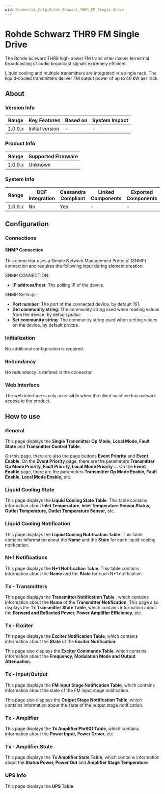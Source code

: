 ```yaml
---
uid: Connector_help_Rohde_Schwarz_THR9_FM_Single_Drive
---
```


# Rohde Schwarz THR9 FM Single Drive

The Rohde Schwarz THR9 high-power FM transmitter makes terrestrial broadcasting of audio broadcast signals extremely efficient.

Liquid cooling and multiple transmitters are integrated in a single rack. The liquid-cooled transmitters deliver FM output power of up to 40 kW per rack.

## About

### Version Info

| **Range** | **Key Features** | **Based on** | **System Impact** |
|-----------|------------------|--------------|-------------------|
| 1.0.0.x   | Initial version  | \-           | \-                |

### Product Info

| **Range** | **Supported Firmware** |
|-----------|------------------------|
| 1.0.0.x   | Unknown                |

### System Info

| **Range** | **DCF Integration** | **Cassandra Compliant** | **Linked Components** | **Exported Components** |
|-----------|---------------------|-------------------------|-----------------------|-------------------------|
| 1.0.0.x   | No                  | Yes                     | \-                    | \-                      |

## Configuration

### Connections

#### SNMP Connection

This connector uses a Simple Network Management Protocol (SNMP) connection and requires the following input during element creation:

SNMP CONNECTION:

- **IP address/host**: The polling IP of the device.

SNMP Settings:

- **Port number**: The port of the connected device, by default *161*.
- **Get community string**: The community string used when reading values from the device, by default *public*.
- **Set community string**: The community string used when setting values on the device, by default *private*.

### Initialization

No additional configuration is required.

### Redundancy

No redundancy is defined in the connector.

### Web Interface

The web interface is only accessible when the client machine has network access to the product.

## How to use

### General

This page displays the **Single Transmitter Op Mode, Local Mode, Fault State** and **Transmitter Control Table**.

On this page, there are also the page buttons **Event Priority** and **Event Enable**. On the **Event Priority** page, there are the parameters **Transmitter Op Mode Priority, Fault Priority, Local Mode Priority ...** On the **Event Enable** page, there are the parameters **Transmitter Op Mode Enable, Fault Enable, Local Mode Enable,** etc.

### Liquid Cooling State

This page displays the **Liquid Cooling State Table**. This table contains information about **Inlet Temperature, Inlet Temperature Sensor Status, Outlet Temperature, Outlet Temperature Sensor**, etc.

### Liquid Cooling Notification

This page displays the **Liquid Cooling Notification Table**. This table contains information about the **Name** and the **State** for each liquid cooling notification.

### N+1 Notifications

This page displays the **N+1 Notification Table**. This table contains information about the **Name** and the **State** for each N+1 notification.

### Tx - Transmitters

This page displays the **Transmitter Notification Table** , which contains information about the **Name** of the **Transmitter Notification**.
This page also displays the **Tx Transmitter State Table**, which contains information about the **Forward and Reflected Power, Power Amplifier Efficiency**, etc.

### Tx - Exciter

This page displays the **Exciter Notification Table**, which contains information about the **State** of the **Exciter Notification**.

This page also displays the **Exciter Commands Table**, which contains information about the **Frequency, Modulation Mode and Output Attenuation**.

### Tx - Input/Output

This page displays the **FM Input Stage Notification Table**, which contains information about the state of the FM input stage notification.

This page also displays the **Output Stage Notification Table**, which contains information about the state of the output stage notification.

### Tx - Amplifier

This page displays the **Tx Amplifier Phr901 Table**, which contains information about the **Power Input, Power Driver**, etc.

### Tx - Amplifier State

This page displays the **Tx Amplifier State Table**, which contains information about the **Status Power, Power Out** and **Amplifier Stage Temperature**.

### UPS Info

This page displays the **UPS Table**.
